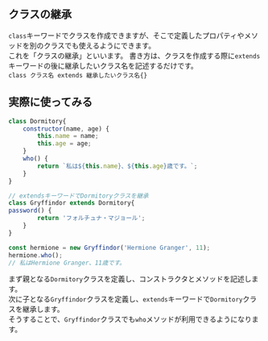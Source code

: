 ## クラスの継承
`class`キーワードでクラスを作成できますが、そこで定義したプロパティやメソッドを別のクラスでも使えるようにできます。  
これを「クラスの継承」といいます。
書き方は、クラスを作成する際に`extends`キーワードの後に継承したいクラス名を記述するだけです。  
`class クラス名 extends 継承したいクラス名{}`

## 実際に使ってみる
```javascript
class Dormitory{
	constructor(name, age) {
		this.name = name;
		this.age = age;
	}
	who() {
		return `私は${this.name}、${this.age}歳です。`;
	}
}

// extendsキーワードでDormitoryクラスを継承
class Gryffindor extends Dormitory{
password() {
		return 'フォルチュナ・マジョール';
	}
}

const hermione = new Gryffindor('Hermione Granger', 11);
hermione.who();
// 私はHermione Granger、11歳です。
```
まず親となる`Dormitory`クラスを定義し、コンストラクタとメソッドを記述します。  
次に子となる`Gryffindor`クラスを定義し、`extends`キーワードで`Dormitory`クラスを継承します。  
そうすることで、`Gryffindor`クラスでも`who`メソッドが利用できるようになります。
